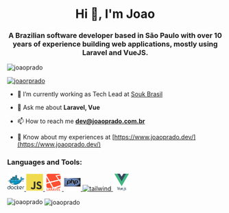 <h1 align="center">Hi 👋, I'm Joao</h1>
<h3 align="center">A Brazilian software developer based in São Paulo with over 10 years of experience building web applications, mostly using Laravel and VueJS.</h3>

<p align="left"> <img src="https://komarev.com/ghpvc/?username=joaoprado&label=Profile%20views&color=0e75b6&style=flat" alt="joaoprado" /> </p>

<p align="left"> <a href="https://twitter.com/joaorprado" target="blank"><img src="https://img.shields.io/twitter/follow/joaorprado?logo=twitter&style=for-the-badge" alt="joaorprado" /></a> </p>

- 🔭 I’m currently working as Tech Lead at [Souk Brasil](https://github.com/soukbrasil)

- 💬 Ask me about **Laravel, Vue**

- 📫 How to reach me **dev@joaoprado.com.br**

- 📄 Know about my experiences at [https://www.joaoprado.dev/](https://www.joaoprado.dev/)


<h3 align="left">Languages and Tools:</h3>
<p align="left"> <a href="https://www.docker.com/" target="_blank"> <img src="https://raw.githubusercontent.com/devicons/devicon/master/icons/docker/docker-original-wordmark.svg" alt="docker" width="40" height="40"/> </a> <a href="https://developer.mozilla.org/en-US/docs/Web/JavaScript" target="_blank"> <img src="https://raw.githubusercontent.com/devicons/devicon/master/icons/javascript/javascript-original.svg" alt="javascript" width="40" height="40"/> </a> <a href="https://laravel.com/" target="_blank"> <img src="https://raw.githubusercontent.com/devicons/devicon/master/icons/laravel/laravel-plain-wordmark.svg" alt="laravel" width="40" height="40"/> </a> <a href="https://www.php.net" target="_blank"> <img src="https://raw.githubusercontent.com/devicons/devicon/master/icons/php/php-original.svg" alt="php" width="40" height="40"/> </a> <a href="https://tailwindcss.com/" target="_blank"> <img src="https://www.vectorlogo.zone/logos/tailwindcss/tailwindcss-icon.svg" alt="tailwind" width="40" height="40"/> </a> <a href="https://vuejs.org/" target="_blank"> <img src="https://raw.githubusercontent.com/devicons/devicon/master/icons/vuejs/vuejs-original-wordmark.svg" alt="vuejs" width="40" height="40"/> </a> </p>

<p><img align="left" src="https://github-readme-stats.vercel.app/api/top-langs?username=joaoprado&show_icons=true&locale=en&layout=compact" alt="joaoprado" /></p>

<p>&nbsp;<img align="center" src="https://github-readme-stats.vercel.app/api?username=joaoprado&show_icons=true&locale=en" alt="joaoprado" /></p>
